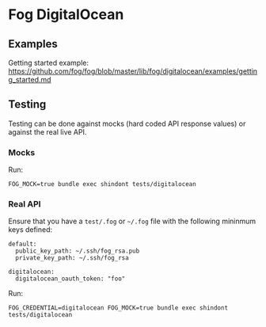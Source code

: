 # Fog DigitalOcean

## Examples

Getting started example: https://github.com/fog/fog/blob/master/lib/fog/digitalocean/examples/getting_started.md

## Testing

Testing can be done against mocks (hard coded API response values) or against the real live API.

### Mocks

Run:

```
FOG_MOCK=true bundle exec shindont tests/digitalocean
```

### Real API

Ensure that you have a `test/.fog` or `~/.fog` file with the following mininmum keys defined:

```
default:
  public_key_path: ~/.ssh/fog_rsa.pub
  private_key_path: ~/.ssh/fog_rsa

digitalocean:
  digitalocean_oauth_token: "foo"
```

Run:

```
FOG_CREDENTIAL=digitalocean FOG_MOCK=true bundle exec shindont tests/digitalocean
```
